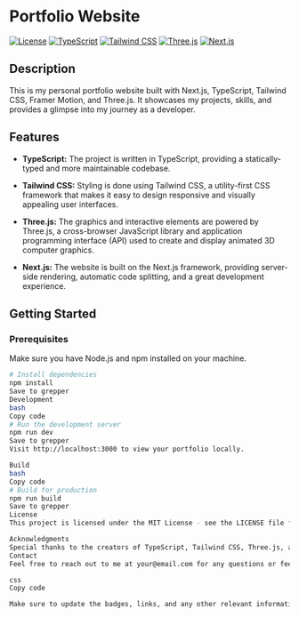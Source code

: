 # Portfolio Website

[![License](https://img.shields.io/badge/license-MIT-blue.svg)](https://opensource.org/licenses/MIT)
[![TypeScript](https://img.shields.io/badge/language-TypeScript-blue.svg)](https://www.typescriptlang.org/)
[![Tailwind CSS](https://img.shields.io/badge/style-Tailwind%20CSS-blueviolet.svg)](https://tailwindcss.com/)
[![Three.js](https://img.shields.io/badge/graphics-Three.js-green.svg)](https://threejs.org/)
[![Next.js](https://img.shields.io/badge/framework-Next.js-orange.svg)](https://nextjs.org/)

## Description

This is my personal portfolio website built with Next.js, TypeScript, Tailwind CSS, Framer Motion, and Three.js. It showcases my projects, skills, and provides a glimpse into my journey as a developer.

## Features

- **TypeScript:** The project is written in TypeScript, providing a statically-typed and more maintainable codebase.

- **Tailwind CSS:** Styling is done using Tailwind CSS, a utility-first CSS framework that makes it easy to design responsive and visually appealing user interfaces.

- **Three.js:** The graphics and interactive elements are powered by Three.js, a cross-browser JavaScript library and application programming interface (API) used to create and display animated 3D computer graphics.

- **Next.js:** The website is built on the Next.js framework, providing server-side rendering, automatic code splitting, and a great development experience.

## Getting Started

### Prerequisites

Make sure you have Node.js and npm installed on your machine.

```bash
# Install dependencies
npm install
Save to grepper
Development
bash
Copy code
# Run the development server
npm run dev
Save to grepper
Visit http://localhost:3000 to view your portfolio locally.

Build
bash
Copy code
# Build for production
npm run build
Save to grepper
License
This project is licensed under the MIT License - see the LICENSE file for details.

Acknowledgments
Special thanks to the creators of TypeScript, Tailwind CSS, Three.js, and Next.js for providing amazing tools and libraries.
Contact
Feel free to reach out to me at your@email.com for any questions or feedback.

css
Copy code

Make sure to update the badges, links, and any other relevant information to match your pr
